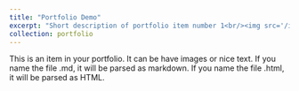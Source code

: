 ```yaml
---
title: "Portfolio Demo"
excerpt: "Short description of portfolio item number 1<br/><img src='/images/VacancyRateMap.png'>"
collection: portfolio
---
```


This is an item in your portfolio. It can be have images or nice text. If you name the file .md, it will be parsed as markdown. If you name the file .html, it will be parsed as HTML. 
